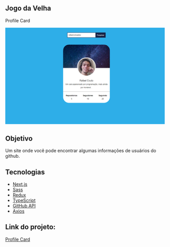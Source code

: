 <h2>    
    Jogo da Velha
</h2>
<p>
    Profile Card
</p>

<div>
    <img src="./github/layout.png">
</div>

<h2 id='objective'>Objetivo</h2>
<p>
   Um site onde você pode encontrar algumas informações de usuários do github. 
</p>

<h2 id='technologies'>
    Tecnologias
</h2>
<ul>
    <li>
        <a href="https://nextjs.org/">Next.js</a>
    </li>
    <li>
        <a href="https://sass-lang.com/">Sass</a>
    </li>
    <li>
        <a href="redux.js.org/">Redux</a>
    </li>
    <li>
        <a href="typescriptlang.org">TypeScript</a>
    </li>
    <li>
        <a href="https://api.github.com/">GitHub API</a>
    </li>
    <li>
        <a href="https://github.com/axios/axios">Axios</a>
    </li>
</ul>

<h2>
    Link do projeto:
</h2>
<p>
    <a href="https://profile-card-two-ebon.vercel.app/">Profile Card</a>
</p>
